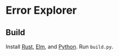 # Error Explorer

## Build

Install [Rust](https://rustup.rs), [Elm](https://guide.elm-lang.org/install/elm.html), and [Python](https://www.python.org/downloads/). Run `build.py`.